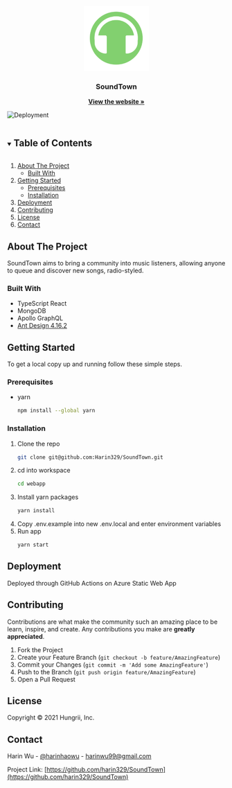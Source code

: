 <!-- PROJECT LOGO -->
<br />
<p align="center">
  <a href="https://github.com/harin329/SoundTown">
    <img src="webapp/src/images/logo.png" alt="Logo" width="150" height="150" resize>
  </a>

  <h3 align="center">SoundTown</h3>

  <p align="center">
    <a href="https://soundtown.harinwu.com"><strong>View the website »</strong></a>
  </p>
</p>

![Deployment](https://github.com/Harin329/SoundTown/actions/workflows/azure-static-web-apps-brave-stone-00b01361e.yml/badge.svg)



<!-- TABLE OF CONTENTS -->
<details open="open">
  <summary><h2 style="display: inline-block">Table of Contents</h2></summary>
  <ol>
    <li>
      <a href="#about-the-project">About The Project</a>
      <ul>
        <li><a href="#built-with">Built With</a></li>
      </ul>
    </li>
    <li>
      <a href="#getting-started">Getting Started</a>
      <ul>
        <li><a href="#prerequisites">Prerequisites</a></li>
        <li><a href="#installation">Installation</a></li>
      </ul>
    </li>
    <li><a href="#usage">Deployment</a></li>
    <li><a href="#contributing">Contributing</a></li>
    <li><a href="#license">License</a></li>
    <li><a href="#contact">Contact</a></li>
  </ol>
</details>



<!-- ABOUT THE PROJECT -->
## About The Project

SoundTown aims to bring a community into music listeners, allowing anyone to queue and discover new songs, radio-styled.


### Built With

* TypeScript React
* MongoDB
* Apollo GraphQL
* [Ant Design 4.16.2](https://github.com/ant-design/ant-design/)


<!-- GETTING STARTED -->
## Getting Started

To get a local copy up and running follow these simple steps.

### Prerequisites

* yarn
  ```sh
  npm install --global yarn
  ```

### Installation

1. Clone the repo
   ```sh
   git clone git@github.com:Harin329/SoundTown.git
   ```
2. cd into workspace
   ```sh
   cd webapp
   ```
3. Install yarn packages
   ```sh
   yarn install
   ```
4. Copy .env.example into new .env.local and enter environment variables
5. Run app
   ```sh
   yarn start
   ```

<!-- DEPLOYMENT EXAMPLES -->
## Deployment

Deployed through GitHub Actions on Azure Static Web App

<!-- CONTRIBUTING -->
## Contributing

Contributions are what make the community such an amazing place to be learn, inspire, and create. Any contributions you make are **greatly appreciated**.

1. Fork the Project
2. Create your Feature Branch (`git checkout -b feature/AmazingFeature`)
3. Commit your Changes (`git commit -m 'Add some AmazingFeature'`)
4. Push to the Branch (`git push origin feature/AmazingFeature`)
5. Open a Pull Request



<!-- LICENSE -->
## License

Copyright © 2021 Hungrii, Inc.



<!-- CONTACT -->
## Contact

Harin Wu - [@harinhaowu](https://twitter.com/harinhaowu) - harinwu99@gmail.com

Project Link: [https://github.com/harin329/SoundTown](https://github.com/harin329/SoundTown)

